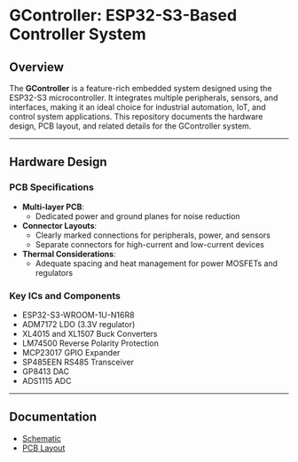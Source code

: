 # GController: ESP32-S3-Based Controller System

## Overview
The **GController** is a feature-rich embedded system designed using the ESP32-S3 microcontroller. It integrates multiple peripherals, sensors, and interfaces, making it an ideal choice for industrial automation, IoT, and control system applications. This repository documents the hardware design, PCB layout, and related details for the GController system.

---

## Hardware Design
### PCB Specifications
- **Multi-layer PCB**:
  - Dedicated power and ground planes for noise reduction
- **Connector Layouts**:
  - Clearly marked connections for peripherals, power, and sensors
  - Separate connectors for high-current and low-current devices
- **Thermal Considerations**:
  - Adequate spacing and heat management for power MOSFETs and regulators

### Key ICs and Components
- ESP32-S3-WROOM-1U-N16R8
- ADM7172 LDO (3.3V regulator)
- XL4015 and XL1507 Buck Converters
- LM74500 Reverse Polarity Protection
- MCP23017 GPIO Expander
- SP485EEN RS485 Transceiver
- GP8413 DAC
- ADS1115 ADC

---

## Documentation
- [Schematic](.Documents/Schematic.pdf)
- [PCB Layout](.Documents/PCB.pdf)

